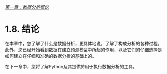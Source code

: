 
[*第一章：数据分析概论*](./)


# 1.8. 结论

在本章中，您了解了什么是数据分析，更具体地说，了解了构成分析的各种过程。此外，您已经开始看到数据在建立预测模型中所起的作用，以及它们的仔细选择是如何建立在仔细和准确的数据分析的基础上的。

在下一章中，您将了解Python及其提供的用于执行数据分析的工具。
